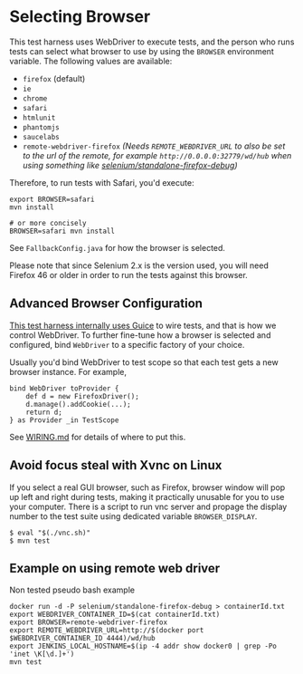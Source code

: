 # Selecting Browser

This test harness uses WebDriver to execute tests, and the person who runs tests can select what browser to use
by using the `BROWSER` environment variable. The following values are available:

 * `firefox` (default)
 * `ie`
 * `chrome`
 * `safari`
 * `htmlunit`
 * `phantomjs`
 * `saucelabs`
 * `remote-webdriver-firefox`
        _(Needs `REMOTE_WEBDRIVER_URL` to also be set to the url of the remote, for example `http://0.0.0.0:32779/wd/hub`
          when using something like [selenium/standalone-firefox-debug](https://hub.docker.com/r/selenium/standalone-firefox-debug/))_

Therefore, to run tests with Safari, you'd execute:

    export BROWSER=safari
    mvn install

    # or more concisely
    BROWSER=safari mvn install

See `FallbackConfig.java` for how the browser is selected.

Please note that since Selenium 2.x is the version used, you will need Firefox 46 or older in order to run the tests against this browser.

## Advanced Browser Configuration
[This test harness internally uses Guice](GUICE.md) to wire tests, and that is how we control
WebDriver. To further fine-tune how a browser is selected and configured, bind `WebDriver` to
a specific factory of your choice.

Usually you'd bind WebDriver to test scope so that each test gets a new browser instance.
For example,

    bind WebDriver toProvider {
        def d = new FirefoxDriver();
        d.manage().addCookie(...);
        return d;
    } as Provider _in TestScope

See [WIRING.md](WIRING.md) for details of where to put this.

## Avoid focus steal with Xvnc on Linux
If you select a real GUI browser, such as Firefox, browser window will pop up left and right during tests, making it practically unusable for you to use your computer. There is a script to run vnc server and propage the display number to the test suite using dedicated variable `BROWSER_DISPLAY`.

    $ eval "$(./vnc.sh)"
    $ mvn test

## Example on using remote web driver

Non tested pseudo bash example

    docker run -d -P selenium/standalone-firefox-debug > containerId.txt
    export WEBDRIVER_CONTAINER_ID=$(cat containerId.txt)
    export BROWSER=remote-webdriver-firefox
    export REMOTE_WEBDRIVER_URL=http://$(docker port $WEBDRIVER_CONTAINER_ID 4444)/wd/hub
    export JENKINS_LOCAL_HOSTNAME=$(ip -4 addr show docker0 | grep -Po 'inet \K[\d.]+')
    mvn test

